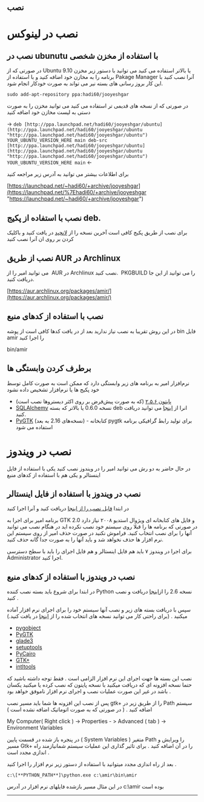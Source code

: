 <style> .main-content{direction:rtl} </style>
نصب
---

نصب در لینوکس
=============

نصب در ubunutu با استفاده از مخزن شخصی
--------------------------------------

در صورتی که از Ubuntu 9.10 یا بالاتر استفاده می کنید می توانید با دستور زیر مخزن برنامه را به مخازن خود اضافه کنید و با استفاده از Pakage Manager آنرا نصب کنید با این کار بروز رسانی های بسته نیر می تواند به صورت خودکار انجام شود.

`sudo add-apt-repository ppa:hadi60/jooyeshgar`

در صورتی که از نسخه های قدیمی تر استفاده می کنید می توانید مخزن را به صورت دستی به لیست مخازن خود اضافه کنید

-> `deb [http://ppa.launchpad.net/hadi60/jooyeshgar/ubuntu](http://ppa.launchpad.net/hadi60/jooyeshgar/ubuntu "http://ppa.launchpad.net/hadi60/jooyeshgar/ubuntu") YOUR_UBUNTU_VERSION_HERE main deb-src [http://ppa.launchpad.net/hadi60/jooyeshgar/ubuntu](http://ppa.launchpad.net/hadi60/jooyeshgar/ubuntu "http://ppa.launchpad.net/hadi60/jooyeshgar/ubuntu") YOUR_UBUNTU_VERSION_HERE main` <-

برای اطلاعات بیشتر می توانید به آدرس زیر مراجعه کنید

[https://launchpad.net/~hadi60/+archive/jooyeshgar](https://launchpad.net/%7Ehadi60/+archive/jooyeshgar "https://launchpad.net/~hadi60/+archive/jooyeshgar")

نصب با استفاده از پکیج deb.
---------------------------

برای نصب از طریق پکیج کافی است آخرین نسخه را از [لانچپد](https://launchpad.net/amir "https://launchpad.net/amir") در یافت کنید و باکلیک کردن بر روی ان آنرا نصب کنید

نصب از طریق AUR در Archlinux
----------------------------

می توانید امیر را از  AUR در Archlinux نصب کنید.  PKGBUILD را می توانید از این جا دریافت کنید.

[https://aur.archlinux.org/packages/amir/](https://aur.archlinux.org/packages/amir/)

نصب با استفاده از کدهای منبع
----------------------------

در این روش تقریبا به نصب نیاز ندارید بعد از در یافت کدها کافی است از پوشه bin فایل amir را اجرا کنید

bin/amir

برطرف کردن وابستگی ها
---------------------

نرم‌افزار امیر به برنامه های زیر وابستگی دارد که ممکن است به صورت کامل توسط خود پکیج ها یا نرم‌افزار تشخیص داده نشود

*   [پایتون ۲.۵.۶](http://www.python.org/download/releases/2.6.5 "http://www.python.org/download/releases/2.6.5") (که به صورت پیش‌فرض بر روی اکثر دیستروها نصب است)
*   [SQLAlchemy](http://www.sqlalchemy.org/ "http://www.sqlalchemy.org") نسخه 0.6.0 یا بالاتر که بسته deb انرا از [اینجا](http://packages.debian.org/sid/python-sqlalchemy "http://packages.debian.org/sid/python-sqlalchemy") می توانید دریافت کنید.
*   [PyGTK](http://www.pygtk.org/ "http://www.pygtk.org") (نسخه‌های 2.16 به بعد) - کتابخانه pygtk برای تولید رابط گرافیکی برنامه استفاده می شود

نصب در ویندوز
=============

در حال حاضر به دو رش می توانید امیر را در ویندوز نصب کنید یکی با استفاده از فایل اینستالر و یکی هم با استفاده از کدهای منبع

نصب در ویندوز با استفاده از فایل اینستالر
-----------------------------------------

در ابتدا [فایل نصب را از اینجا](../download/Amir-0.1-win32-setup.exe "http://www.freeamir.com/download/Amir-0.1-win32-setup.exe") دریافت کنید و آنرا اجرا کنید

برنامه امیر برای اجرا به GTK 2.0 و فایل های کتابخانه ای ویژوال استدیو ۲۰۰۸ نیاز دارد در صورتی که برنامه ها را قبلا روی سیستم خود نصب نکرده اید در هنگام نصب می توانید آنها را برای نصب انتخاب کنید. فراموش نکنید در صورت حذف امیر از روی سیستم این نرم افزار ها حذف نخواهد شد و باید آنها را به صورت جدا گانه حذف کنید.

برای اجرا در ویندوز ۷ باید هم فایل اینستالر و هم فایل اجرای را باید با سطح دسترسی Administrator اجرا کنید.

نصب در ویندوز با استفاده از کدهای منبع
--------------------------------------

در ابتدا برای شروع باید بسته نصب کننده Python نسخه 2.6 را از[اینجا](http://python.org/download/ "http://python.org/download/") دریافت و نصب کنید .

  
سپس با دریافت بسته های زیر و نصب آنها سیستم خود را برای اجرای نرم افزار آماده میکنید . (برای راحتی کار می توانید نسخه های انتخاب شده را از [اینجا](../download/ "http://www.freeamir.com/download/") در یافت کنید.)

*   [pygobject](http://ftp.acc.umu.se/pub/GNOME/binaries/win32/pygobject/ "http://ftp.acc.umu.se/pub/GNOME/binaries/win32/pygobject/")
*   [PyGTK](http://ftp.acc.umu.se/pub/GNOME/binaries/win32/pygtk/ "http://ftp.acc.umu.se/pub/GNOME/binaries/win32/pygtk/")
*   [glade3](http://ftp.acc.umu.se/pub/GNOME/binaries/win32/glade3/ "http://ftp.acc.umu.se/pub/GNOME/binaries/win32/glade3/")
*   [setuptools](http://pypi.python.org/packages/2.5/s/setuptools/ "http://pypi.python.org/packages/2.5/s/setuptools/")
*   [PyCairo](http://ftp.acc.umu.se/pub/GNOME/binaries/win32/pycairo/ "http://ftp.acc.umu.se/pub/GNOME/binaries/win32/pycairo/")
*   [GTK+](http://ftp.acc.umu.se/pub/GNOME/binaries/win32/gtk+/ "http://ftp.acc.umu.se/pub/GNOME/binaries/win32/gtk+/")
*   [intltools](http://ftp.acc.umu.se/pub/GNOME/binaries/win32/intltool/ "http://ftp.acc.umu.se/pub/GNOME/binaries/win32/intltool/")

نصب این بسته ها جهت اجرای این نرم افزار الزامی است . فقط توجه داشته باشید که حتما نسخه افزونه ای که دریافت میکنید با نسخه پایتون که نصب کرده یا میکنید یکسان باشد در غیر این صورت عملیات نصب و اجرای نرم افزار ناموفق خواهد بود .  
  
پس از نصب این افزونه ها شما باید مسیر نصب gtk+ را از طریق زیر در Path سیستم اضافه کنید . ( در صورتی که به صورت اتوماتیک اضافه نشده است )  
  

My Computer( Right click ) -> Properties - > Advanced ( tab ) -> Environment Variables

در پنجره باز شده در قسمت پایین ( System Variables ) متغیر Path را ویرایش و مسیر Gtk+ را در آن اضافه کنید . برای تاثیر گذاری این عملیات سیستم شمانیازمند راه اندازی مجدد است .  
  
بعد از راه اندازی مجدد میتوانید با استفاده از دستور زیر نرم افزار را اجرا کنید .

`c:\[**PYTHON_PATH**]\python.exe c:\amir\bin\amir`

در این مثال مسیر بازشده فایلهای نرم افزار در آدرس c:\\amir بوده است

  
* * *
